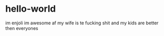 # hello-world
im enjoli
im awesome af
my wife is te fucking shit and my kids are better then everyones

